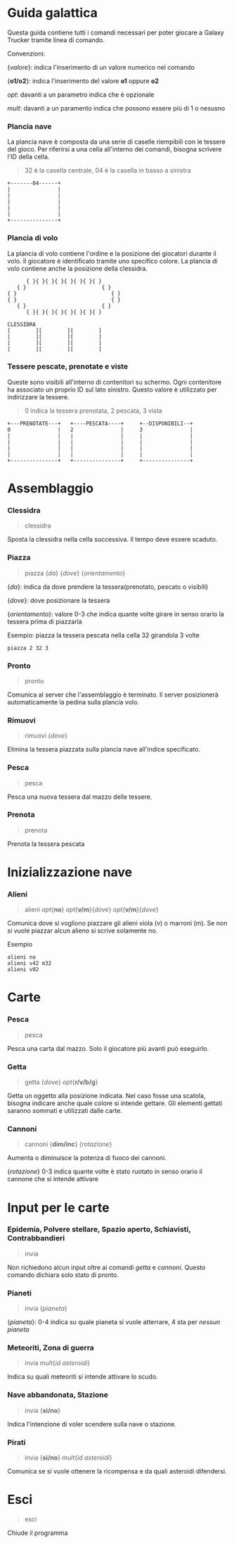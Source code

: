 # Guida galattica

Questa guida contiene tutti i comandi necessari per poter giocare a Galaxy Trucker tramite linea di comando.


Convenzioni: 

{_valore_}: indica l'inserimento di un valore numerico nel comando

{**o1/o2**}: indica l'inserimento del valore **o1** oppure **o2** 

_opt_: davanti a un parametro indica che è opzionale

_mult_: davanti a un paramento indica che possono essere più di 1 o nesusno

### Plancia nave
La plancia nave è composta da una serie di caselle riempibili con le tessere del gioco.
Per riferirsi a una cella all'interno dei comandi, bisogna scrivere l'ID della cella.
> 32 è la casella centrale, 04 è la casella in basso a sinistra
```
+-------04------+
|               |
|               |
|               |
|               |
|               |
+---------------+
```

### Plancia di volo
La plancia di volo contiene l'ordine e la posizione
dei giocatori durante il volo. Il giocatore è
identificato tramite uno specifico colore. La plancia di volo
contiene anche la posizione della clessidra.

```
      { }{ }{ }{ }{ }{ }{ }{ }
   { }                        { }
{ }                              { }
{ }                              { }
   { }                        { }
      { }{ }{ }{ }{ }{ }{ }{ }

CLESSIDRA
[        ][        ][        ]
[        ][        ][        ]
[        ][        ][        ]
[        ][        ][        ]
```

### Tessere pescate, prenotate e viste
Queste sono visibili all'interno di contenitori su schermo.
Ogni contenitore ha associato un proprio ID sul lato sinistro.
Questo valore è utilizzato per indirizzare la tessere.

> 0 indica la tessera prenotata, 2 pescata, 3 vista

```
+---PRENOTATE---+   +----PESCATA----+     +--DISPONIBILI--+
0               |   2               |     3               |
|               |   |               |     |               |
|               |   |               |     |               |
|               |   |               |     |               |
|               |   |               |     |               |
+---------------+   +---------------+     +---------------+
```

# Assemblaggio
### Clessidra

> clessidra

Sposta la clessidra nella cella successiva. Il tempo deve essere scaduto.

### Piazza

> piazza {_da_} {_dove_} {_orientamento_}

{_da_}: indica da dove prendere la tessera(prenotato, pescato o visibili)


{_dove_}: dove posizionare la tessera


{_orientamento_}: valore 0-3 che indica quante volte girare in senso orario la tessera prima di piazzarla


Esempio: piazza la tessera pescata nella cella 32 girandola 3 volte
```
piazza 2 32 3
```

### Pronto

> pronto

Comunica al server che l'assemblaggio è terminato. Il server posizionerà automaticamente 
la pedina sulla plancia volo.

### Rimuovi
> rimuovi {_dove_}

Elimina la tessera piazzata sulla plancia nave all'indice specificato.

### Pesca
> pesca

Pesca una nuova tessera dal mazzo delle tessere.

### Prenota
> prenota

Prenota la tessera pescata

# Inizializzazione nave
### Alieni

> alieni _opt_{**no**} _opt_{**v/m**}{_dove_} _opt_{**v/m**}{_dove_}

Comunica dove si vogliono piazzare gli alieni viola (v) o marroni (m).
Se non si vuole piazzar alcun alieno si scrive solamente no.

Esempio
```
alieni no
alieni v42 m32
alieni v02
```

# Carte
### Pesca
> pesca

Pesca una carta dal mazzo. Solo il giocatore più avanti può eseguirlo.

### Getta
> getta {_dove_} _opt_{**r/v/b/g**}

Getta un oggetto alla posizione indicata. Nel caso fosse
una scatola, bisogna indicare anche quale colore si intende gettare.
Gli elementi gettati saranno sommati e utilizzati dalle carte.

### Cannoni
> cannoni {**dim/inc**} {_rotazione_}

Aumenta o diminuisce la potenza di fuoco dei cannoni. 

{_rotazione_} 0-3 indica quante volte è stato ruotato in senso orario il cannone che si intende attivare

# Input per le carte

### Epidemia, Polvere stellare, Spazio aperto, Schiavisti, Contrabbandieri
> invia

Non richiedono alcun input oltre ai comandi _getta_ e _cannoni_.
Questo comando dichiara solo stato di pronto.

### Pianeti
> invia {_pianeta_}

{_pianeta_}: 0-4 indica su quale pianeta si vuole atterrare, 4 sta per _nessun pianeta_

### Meteoriti, Zona di guerra
> invia _mult_{_id asteroidi_}

Indica su quali meteoriti si intende attivare lo scudo.

### Nave abbandonata, Stazione
> invia {**si/no**}

Indica l'intenzione di voler scendere sulla nave o stazione.

### Pirati
> invia {**si/no**} _mult_{_id asteroidi_}

Comunica se si vuole ottenere la ricompensa e da quali asteroidi difendersi.

# Esci
> esci

Chiude il programma